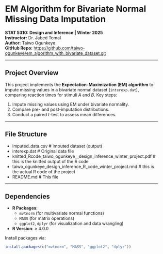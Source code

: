 # **EM Algorithm for Bivariate Normal Missing Data Imputation**  
**STAT 5310: Design and Inference | Winter 2025**  
**Instructor:** Dr. Jabed Tomal  
**Author:** Taiwo Ogunkeye  
**GitHub Repo:** https://github.com/taiwo-ogunkeye/em_algorithm_with_bivariate_dataset.git

---

## **Project Overview**  
This project implements the **Expectation-Maximization (EM) algorithm** to impute missing values in a bivariate normal dataset (`interexp.dat`), comparing reaction times for stimuli *A* and *B*. Key steps:  
1. Impute missing values using EM under bivariate normality.  
2. Compare pre- and post-imputation distributions.  
3. Conduct a paired *t*-test to assess mean differences.  

---

## **File Structure**  

- imputed_data.csv # Imputed dataset (output)
- interexp.dat # Original data file
- knitted_Rcode_taiwo_ogunkeye__design_inference_winter_project.pdf # this is the knitted output of the R code
- taiwo_ogunkeye_design_inference_R_code_winter_project.rmd # this is the actual R code of the project
- README.md # This file


---

## **Dependencies**  
- **R Packages**:  
  - `mvtnorm` (for multivariate normal functions)  
  - `MASS` (for matrix operations)  
  - `ggplot2`, `dplyr` (for visualization and data wrangling)  
- **R Version**: ≥ 4.0.0  

Install packages via:  
```r
install.packages(c("mvtnorm", "MASS", "ggplot2", "dplyr"))
